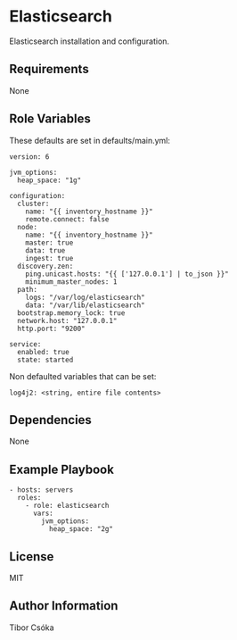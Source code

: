 Elasticsearch
=========

Elasticsearch installation and configuration.

Requirements
------------

None

Role Variables
--------------
These defaults are set in defaults/main.yml:

    version: 6

    jvm_options:
      heap_space: "1g"

    configuration:
      cluster:
        name: "{{ inventory_hostname }}"
        remote.connect: false
      node:
        name: "{{ inventory_hostname }}"
        master: true
        data: true
        ingest: true
      discovery.zen:
        ping.unicast.hosts: "{{ ['127.0.0.1'] | to_json }}"
        minimum_master_nodes: 1
      path:
        logs: "/var/log/elasticsearch"
        data: "/var/lib/elasticsearch"
      bootstrap.memory_lock: true
      network.host: "127.0.0.1"
      http.port: "9200"

    service:
      enabled: true
      state: started

Non defaulted variables that can be set:

    log4j2: <string, entire file contents>

Dependencies
------------

None

Example Playbook
----------------

    - hosts: servers
      roles:
        - role: elasticsearch
          vars:
            jvm_options:
              heap_space: "2g"

License
-------

MIT

Author Information
------------------

Tibor Csóka
